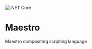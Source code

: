 ![.NET Core](https://github.com/maestro-lang/maestro/workflows/.NET%20Core/badge.svg)

# Maestro
Maestro compositing scripting language
